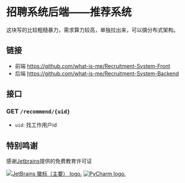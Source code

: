 # 招聘系统后端——推荐系统

这块写的比较粗糙暴力，需求算力较高，单独拉出来，可以搞分布式架构。

## 链接

* 前端 https://github.com/what-is-me/Recruitment-System-Front
* 后端 https://github.com/what-is-me/Recruitment-System-Backend

## 接口

### GET `/recommend/{uid}`

* `uid`: 找工作用户id

## 特别鸣谢

感谢[Jetbrains](https://www.jetbrains.com/?from=Recruitment-System-Backend-Recommend)提供的免费教育许可证

[<img src="https://resources.jetbrains.com/storage/products/company/brand/logos/jb_beam.svg" alt="JetBrains 徽标（主要） logo.">](https://www.jetbrains.com/?from=Recruitment-System-Backend-Recommend)
[<img src="https://resources.jetbrains.com/storage/products/company/brand/logos/PyCharm.png" alt="PyCharm logo.">](https://www.jetbrains.com/?from=Recruitment-System-Backend-Recommend)